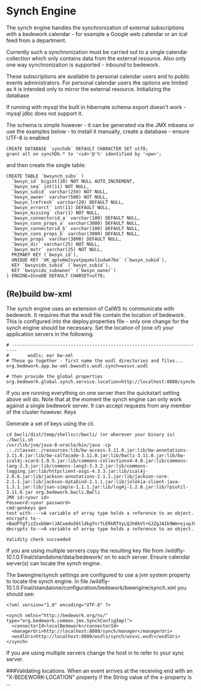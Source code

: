 # Synch Engine
The synch engine handles the synchronization of external subscriptions with a bedework calendar - for example a Google web calendar or an ical feed from a department.

Currently such a synchronization must be carried out to a single calendar collection which only contains data from the external resource. Also only one way synchronization is supported - inbound to bedework.

These subscriptions are available to personal calendar users and to public events administrators. For personal calendar users the options are limited as it is intended only to mirror the external resource.
Initializing the database

If running with mysql the built in hibernate schema export doesn't work - mysql jdbc does not support it.

The schema is simple however - it can be generated via the JMX mbeans or use the examples below - to install it manually, create a database - ensure UTF-8 is enabled


```
CREATE DATABASE `synchdb` DEFAULT CHARACTER SET utf8;
grant all on synchDb.* to '<id>'@'%' identified by '<pw>'; 

```
and then create the single table:


```
CREATE TABLE `bwsynch_subs` (
  `bwsyn_id` bigint(20) NOT NULL AUTO_INCREMENT,
  `bwsyn_seq` int(11) NOT NULL,
  `bwsyn_subid` varchar(250) NOT NULL,
  `bwsyn_owner` varchar(500) NOT NULL,
  `bwsyn_lrefresh` varchar(20) DEFAULT NULL,
  `bwsyn_errorct` int(11) DEFAULT NULL,
  `bwsyn_missing` char(1) NOT NULL,
  `bwsyn_connectorid_a` varchar(100) DEFAULT NULL,
  `bwsyn_conn_props_a` varchar(3000) DEFAULT NULL,
  `bwsyn_connectorid_b` varchar(100) DEFAULT NULL,
  `bwsyn_conn_props_b` varchar(3000) DEFAULT NULL,
  `bwsyn_props` varchar(3000) DEFAULT NULL,
  `bwsyn_dir` varchar(25) NOT NULL,
  `bwsyn_mstr` varchar(25) NOT NULL,
  PRIMARY KEY (`bwsyn_id`),
  UNIQUE KEY `UK_qptomm2syatpqumsl1udwk7be` (`bwsyn_subid`),
  KEY `bwsynidx_subid` (`bwsyn_subid`),
  KEY `bwsynidx_subowner` (`bwsyn_owner`)
) ENGINE=InnoDB DEFAULT CHARSET=utf8;

```

## (Re)build bw-xml

The synch engine uses an extension of CalWS to communicate with bedework. It requires that the wsdl file contain the location of bedework. This is configured into the deploy.properties file - only one change for the synch engine should be necessary. Set the location of (one of) your application servers in the following.


```
# ------------------------------------------------------------------------
#       wsdls; ear bw-xml
# These go together - first name the wsdl directories and files...
org.bedework.app.bw-xml.bwwsdls.wsdl.synch=wssvc.wsdl

# then provide the global properties
org.bedework.global.synch.service.location=http://localhost:8080/synchws/ 

```

If you are running everything on one server then the quickstart setting above will do. Note that at the moment the synch engine can only work against a single bedework server. It can accept requests from any member of the cluster however.
Keys

Generate a set of keys using the cli.


```
cd bwcli/dist/temp/shellscr/bwcli/ (or wherever your binary is)
./bwcli.sh 
/usr/lib/jvm/java-8-oracle/bin/java -cp .:./classes:./resources:lib/bw-access-3.11.0.jar:lib/bw-annotations-3.11.0.jar:lib/bw-calfacade-3.11.0.jar:lib/bwcli-3.11.0.jar:lib/bw-ical4j-vcard-1.0.5.jar:lib/commons-collections4-4.0.jar:lib/commons-lang-2.3.jar:lib/commons-lang3-3.3.2.jar:lib/commons-logging.jar:lib/httpclient-osgi-4.3.3.jar:lib/ical4j-2.0.6.jar:lib/jackson-annotations-2.1.1.jar:lib/jackson-core-2.1.1.jar:lib/jackson-databind-2.1.1.jar:lib/jolokia-client-java-1.3.1.jar:lib/json-simple-1.1.1.jar:lib/log4j-1.2.8.jar:lib/rpiutil-3.11.0.jar org.bedework.bwcli.BwCli
JMX id:<your id>
Password:<your password>
cmd:genkeys gen
test with---->A variable of array type holds a reference to an object. 
encrypts to-->BaUPfgTjzZxxbbW+lJACxmdo56tldkgfnr7LERkRTVyLQJh0kVt+GJZgJA1k9Wm+ojvpJCYFl34ybTy0vX2PM8Tu0+UsMKeV3HDi24NW6cH+C+QQ6XATLtskiBPhUQufpHBIKCke08PNh24xCoIk9+hllLgQQNCgVB1JQnQA0ak=
decrypts to-->A variable of array type holds a reference to an object. 

Validity check succeeded

```

If you are using multiple servers copy the resulting key file from <quickstart>/wildfly-10.1.0.Final/standalone/data/bedework/ on to each server.
Ensure calendar server(s) can locate the synch engine.

The bwengine/synch settings are configured to use a jvm system property to locate the synch engine. In file <quickstart>/wildfly-10.1.0.Final/standalone/configuration/bedework/bwengine/synch.xml you should see:


```
<?xml version="1.0" encoding="UTF-8" ?>

<synch xmlns="http://bedework.org/ns/" type="org.bedework.common.jmx.SynchConfigImpl">
  <connectorId>localBedework</connectorId>
  <managerUri>http://localhost:8080/synch/manager</managerUri>
  <wsdlUri>http://localhost:8080/wsdls/synch/wssvc.wsdl</wsdlUri>
</synch>

```
If you are using multiple servers change the host in <managerUri> to refer to your sync server.

###Validating locations.
When an event arrives at the receiving end with an "X-BEDEWORK-LOCATION" property if the String value of the x-property is ...